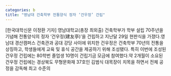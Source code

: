 ```yaml
---
categories: b
title: "영남대 건축학부 전통양식 정자 ‘건우정’ 건립"
---
```

[한국대학신문 이정환 기자] 영남대학교(총장 최외출) 건축학부가 학부 설립 70주년을 기념해 전통양식의 정자 ‘건우정(建友亭)’을 건립하고 지난달 29일 현판식을 가졌다.영남대 경산캠퍼스 건축관과 공대 강당 사이에 위치한 건우정은 건축학부 70년의 전통을 상징하고, 학생들에게 교육 및 휴식 공간을 제공하기 위해 조성됐다. 특히 이번에 조성된 건우정 건립에는 80학번 졸업생 10명이 건립기금 모금에 참여했다.약 2개월이 소요된 건우정 건립에는 경상북도 무형문화재 37호인 김범식 대목장이 치목을 하면서 전체 공정을 감독해 최고 수준의